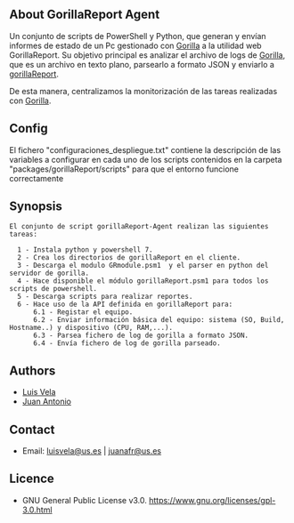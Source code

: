 ## About GorillaReport Agent

Un conjunto de scripts de PowerShell y Python, que generan y envían informes de estado de un Pc gestionado con [Gorilla](https://github.com/1dustindavis/gorilla) a la utilidad web GorillaReport. Su objetivo principal es analizar el archivo de logs de [Gorilla](https://github.com/1dustindavis/gorilla), que es un archivo en texto plano, parsearlo a formato JSON y enviarlo a [gorillaReport](https://github.com/juanantoniofr/gorillareport). 

De esta manera, centralizamos la monitorización de las tareas realizadas con [Gorilla](https://github.com/1dustindavis/gorilla).


## Config
El fichero "configuraciones_despliegue.txt" contiene la descripción de las variables a configurar en cada uno de los scripts contenidos en la carpeta "packages/gorillaReport/scripts" para que el entorno funcione correctamente


## Synopsis

    El conjunto de script gorillaReport-Agent realizan las siguientes tareas:
    
      1 - Instala python y powershell 7.
      2 - Crea los directorios de gorillaReport en el cliente.
      3 - Descarga el modulo GRmodule.psm1  y el parser en python del servidor de gorilla.
      4 - Hace disponible el módulo gorillaReport.psm1 para todos los scripts de powershell.
      5 - Descarga scripts para realizar reportes.
      6 - Hace uso de la API definida en gorillaReport para:
          6.1 - Registar el equipo.
          6.2 - Enviar información básica del equipo: sistema (SO, Build, Hostname..) y dispositivo (CPU, RAM,...).
          6.3 - Parsea fichero de log de gorilla a formato JSON.
          6.4 - Envía fichero de log de gorilla parseado.

## Authors

- [Luis Vela](https://github.com/luivelmor)
- [Juan Antonio](https://github.com/juanantoniofr)

## Contact

- Email:  luisvela@us.es | juanafr@us.es

## Licence

- GNU General Public License v3.0. https://www.gnu.org/licenses/gpl-3.0.html

